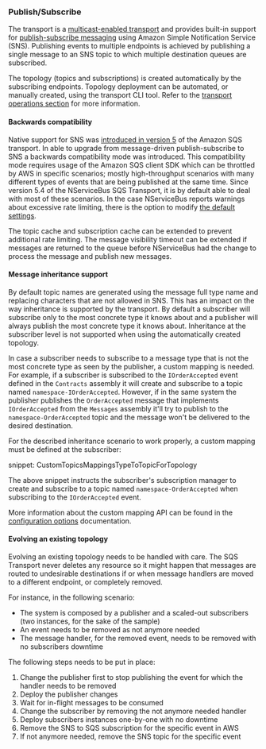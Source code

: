 ### Publish/Subscribe

The transport is a [multicast-enabled transport](/transports/types.md#multicast-enabled-transports) and provides built-in support for [publish-subscribe messaging](/nservicebus/messaging/publish-subscribe/) using Amazon Simple Notification Service (SNS). Publishing events to multiple endpoints is achieved by publishing a single message to an SNS topic to which multiple destination queues are subscribed.

The topology (topics and subscriptions) is created automatically by the subscribing endpoints. Topology deployment can be automated, or manually created, using the transport CLI tool. Refer to the [transport operations section](/transports/sqs/operations-scripting.md) for more information.

#### Backwards compatibility

Native support for SNS was [introduced in version 5](/transports/upgrades/amazonsqs-4to5.md#native-publish-subscribe) of the Amazon SQS transport. In able to upgrade from message-driven publish-subscribe to SNS a backwards compatibility mode was introduced. This compatibility mode requires usage of the Amazon SQS client SDK which can be throttled by AWS in specific scenarios; mostly high-throughput scenarios with many different types of events that are being published at the same time. Since version 5.4 of the NServiceBus SQS Transport, it is by default able to deal with most of these scenarios. In the case NServiceBus reports warnings about excessive rate limiting, there is the option to modify [the default settings](/transports/sqs/configuration-options.md#message-driven-pubsub-compatibility-mode).

The topic cache and subscription cache can be extended to prevent additional rate limiting. The message visibility timeout can be extended if messages are returned to the queue before NServiceBus had the change to process the message and publish new messages.

#### Message inheritance support

By default topic names are generated using the message full type name and replacing characters that are not allowed in SNS. This has an impact on the way inheritance is supported by the transport. By default a subscriber will subscribe only to the most concrete type it knows about and a publisher will always publish the most concrete type it knows about. Inheritance at the subscriber level is not supported when using the automatically created topology.

In case a subscriber needs to subscribe to a message type that is not the most concrete type as seen by the publisher, a custom mapping is needed. For example, if a subscriber is subscribed to the `IOrderAccepted` event defined in the `Contracts` assembly it will create and subscribe to a topic named `namespace-IOrderAccepted`. However, if in the same system the publisher publishes the `OrderAccepted` message that implements `IOrderAccepted` from the `Messages` assembly it'll try to publish to the `namespace-OrderAccepted` topic and the message won't be delivered to the desired destination.

For the described inheritance scenario to work properly, a custom mapping must be defined at the subscriber:

snippet: CustomTopicsMappingsTypeToTopicForTopology

The above snippet instructs the subscriber's subscription manager to create and subscribe to a topic named `namespace-OrderAccepted` when subscribing to the `IOrderAccepted` event.

More information about the custom mapping API can be found in the [configuration options](/transports/sqs/configuration-options.md?version=sqs_5#custom-topics-mappings) documentation.

#### Evolving an existing topology

Evolving an existing topology needs to be handled with care. The SQS Transport never deletes any resource so it might happen that messages are routed to undesirable destinations if or when message handlers are moved to a different endpoint, or completely removed.

For instance, in the following scenario:

- The system is composed by a publisher and a scaled-out subscribers (two instances, for the sake of the sample)
- An event needs to be removed as not anymore needed
- The message handler, for the removed event, needs to be removed with no subscribers downtime

The following steps needs to be put in place:

1. Change the publisher first to stop publishing the event for which the handler needs to be removed
1. Deploy the publisher changes
1. Wait for in-flight messages to be consumed
1. Change the subscriber by removing the not anymore needed handler
1. Deploy subscribers instances one-by-one with no downtime
1. Remove the SNS to SQS subscription for the specific event in AWS
1. If not anymore needed, remove the SNS topic for the specific event
